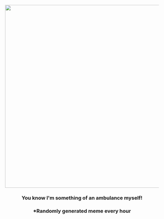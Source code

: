 <p align="center">
        <img src="https://i.redd.it/w1q2rjmn3im81.jpg" width="600" height="600">
        </p>
        <h3 align="center">You know I'm something of an ambulance myself!</h3>
        <h3 align="center">*Randomly generated meme every hour</h3>
    